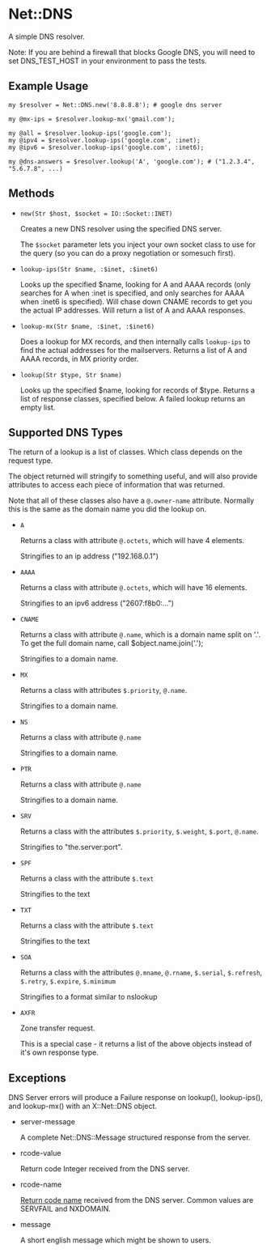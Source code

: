 Net::DNS
========

A simple DNS resolver.

Note: If you are behind a firewall that blocks Google DNS, you will need to set
DNS_TEST_HOST in your environment to pass the tests.

## Example Usage ##

    my $resolver = Net::DNS.new('8.8.8.8'); # google dns server

    my @mx-ips = $resolver.lookup-mx('gmail.com');

    my @all = $resolver.lookup-ips('google.com');
    my @ipv4 = $resolver.lookup-ips('google.com', :inet);
    my @ipv6 = $resolver.lookup-ips('google.com', :inet6);

    my @dns-answers = $resolver.lookup('A', 'google.com'); # ("1.2.3.4", "5.6.7.8", ...)

## Methods ##

 -  `new(Str $host, $socket = IO::Socket::INET)`
    
    Creates a new DNS resolver using the specified DNS server.

    The `$socket` parameter lets you inject your own socket class to use for the
    query (so you can do a proxy negotiation or somesuch first).

 -  `lookup-ips(Str $name, :$inet, :$inet6)`

    Looks up the specified $name, looking for A and AAAA records (only searches
    for A when :inet is specified, and only searches for AAAA when :inet6 is
    specified). Will chase down CNAME records to get you the actual IP
    addresses. Will return a list of A and AAAA responses.

 -  `lookup-mx(Str $name, :$inet, :$inet6)`

    Does a lookup for MX records, and then internally calls `lookup-ips` to
    find the actual addresses for the mailservers. Returns a list of A and AAAA
    records, in MX priority order.

 -  `lookup(Str $type, Str $name)`

    Looks up the specified $name, looking for records of $type. Returns a list of
    response classes, specified below. A failed lookup returns an empty list.

## Supported DNS Types ##

The return of a lookup is a list of classes. Which class depends on the request
type.

The object returned will stringify to something useful, and will also provide
attributes to access each piece of information that was returned.

Note that all of these classes also have a `@.owner-name` attribute. Normally this
is the same as the domain name you did the lookup on.

 -  `A`

    Returns a class with attribute `@.octets`, which will have 4 elements.

    Stringifies to an ip address ("192.168.0.1")

 -  `AAAA`

    Returns a class with attribute `@.octets`, which will have 16 elements.

    Stringifies to an ipv6 address ("2607:f8b0:…")

 -  `CNAME`

    Returns a class with attribute `@.name`, which is a domain name split on '.'.
    To get the full domain name, call $object.name.join('.');

    Stringifies to a domain name.

 -  `MX`

    Returns a class with attributes `$.priority`, `@.name`.

    Stringifies to a domain name.

 -  `NS`

    Returns a class with attribute `@.name`

    Stringifies to a domain name.

 -  `PTR`

    Returns a class with attribute `@.name`

    Stringifies to a domain name.

 -  `SRV`

    Returns a class with the attributes `$.priority`, `$.weight`, `$.port`, `@.name`.

    Stringifies to "the.server:port".

 -  `SPF`

    Returns a class with the attribute `$.text`

    Stringifies to the text

 -  `TXT`

    Returns a class with the attribute `$.text`

    Stringifies to the text

 -  `SOA`

    Returns a class with the attributes `@.mname`, `@.rname`, `$.serial`, `$.refresh`,
    `$.retry`, `$.expire`, `$.minimum`

    Stringifies to a format similar to nslookup

 -  `AXFR`

    Zone transfer request.

    This is a special case - it returns a list of the above objects instead of it's
    own response type.

## Exceptions ##

DNS Server errors will produce a Failure response on lookup(), lookup-ips(), and lookup-mx() with an X::Net::DNS object.

 - server-message

   A complete Net::DNS::Message structured response from the server.

 - rcode-value

   Return code Integer received from the DNS server.

 - rcode-name

   [Return code name](https://support.umbrella.com/hc/en-us/articles/232254248-Common-DNS-return-codes-for-any-DNS-service-and-Umbrella-)
   received from the DNS server. Common values are SERVFAIL and NXDOMAIN.

 - message

   A short english message which might be shown to users.